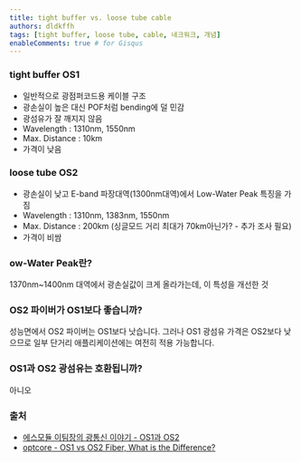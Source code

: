 ```yaml
---
title: tight buffer vs. loose tube cable
authors: dldkffh
tags: [tight buffer, loose tube, cable, 네크워크, 개념]
enableComments: true # for Gisqus
---
```


### tight buffer OS1

- 일반적으로 광점퍼코드용 케이블 구조
- 광손실이 높은 대신 POF처럼 bending에 덜 민감 
- 광섬유가 잘 깨지지 않음 
- Wavelength : 1310nm, 1550nm 
- Max. Distance : 10km 
- 가격이 낮음

<!--truncate-->

### loose tube OS2

- 광손실이 낮고 E-band 파장대역(1300nm대역)에서 Low-Water Peak 특징을 가짐 
- Wavelength : 1310nm, 1383nm, 1550nm 
- Max. Distance : 200km (싱글모드 거리 최대가 70km아닌가? - 추가 조사 필요) 
- 가격이 비쌈

### ow-Water Peak란?

1370nm~1400nm 대역에서 광손실값이 크게 올라가는데, 이 특성을 개선한 것

### OS2 파이버가 OS1보다 좋습니까?

성능면에서 OS2 파이버는 OS1보다 낫습니다. 그러나 OS1 광섬유 가격은 OS2보다 낮으므로 일부 단거리 애플리케이션에는 여전히 적용 가능합니다.

### OS1과 OS2 광섬유는 호환됩니까?

아니오

### 출처

- [에스모듈 이팀장의 광통신 이야기 - OS1과 OS2](https://blog.naver.com/leeno90/221059794487)
- [optcore - OS1 vs OS2 Fiber, What is the Difference?](https://www.optcore.net/os1-vs-os2-fiber/)
